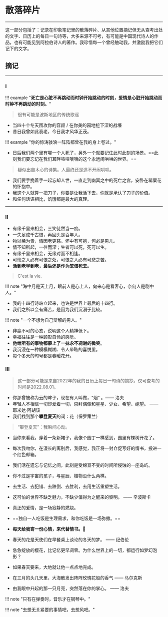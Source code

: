 # 散落碎片
-----

这一部分包括了：记录在印象笔记里的散落碎片、从其他位置摘记但无从查考出处的文字、日历上的每日一句诗等，大多来源不可考，有可能是中国现代诗人的作品，也有可能见到阿拉伯诗人的著作。我珍惜每一个曾经触动我，并激励我把它们记下的文字。


## 摘记
------

###  I

!!! example "**死亡是心脏不再跳动而时钟开始跳动的时刻，爱情是心脏开始跳动而时钟不再跳动的时刻。**"

> 很有可能是波斯地区的传统歌谣

- 当四十个冬天围攻你的容颜 / 在你美的园地挖下深的战壕
- 昔日我曾如此衰老，今日我才风华正茂。

!!! example "你的惊涛骇浪一阵阵都曾在我的身上卷过。"

- 日后我们两个里有哪一个人死了，另外一个就要记住此时此刻的场景。==此刻我们要忘记在我们耳畔喧喧嚷嚷的这个永远闹哄哄的世界。==

> 疑似出自木心的诗集。人最终还是逃不开闹哄哄。

- 我们要手挽着手一起忘却人世，一直走到幽冥之中的死亡之宫，安卧在罂粟花的怀抱中。
- 我这个人就算一把刀子，你要是让我活下去，你就是承认了刀子的价值。
- 和任何话语相比，饥饿都是最大的真理。

--------

### II 

-  有缘千里来相会，三笑徒然当一痴。
-  一失足成千古恨，再回头是百年人。
-  物以稀为贵，情因老更慈。怀中有可抱，何必是男儿。
-  情不知所起，一往而深；生者可以死，死可以生。
-  有缘千里来相会，无缘对面不相逢。
-  可怜之人必有可恨之处，可恨之人必有可悲之苦。
-  **活到老学到老，最后还是作为笨蛋死去。**
> C'est la vie.

!!! note  "海中月是天上月，眼前人是心上人，向来心是看客心，奈何人是剧中人。"

-  我的十四行诗站立起来，也许是世界上最后的十四行。
-  我们之所以会有痛苦，是因为我们沉溺于比较。

!!! note  "一个不想为自己辩解的男人。"

-  非赢不可的心态，说明这个人精神低下。
-  幸福往往是一种顾影自怜的感觉。
-  **他给所有的事物都蒙上了一抹永不凋谢的微笑**。
-  我沉浸在一种模模糊糊、令人晕眩的喜悦里。
-  每个冬天的句号都是春暖花开。


### III 

> 这一部分可能是来自2022年的我的日历上每日一句诗的摘抄。仅可查考的时间是2022.08.01。

- 你那曾被称为云的眸子，现在有人叫做，“烟” 。—— 洛夫
- 年轻人不相信一切却爱着一切，崇拜偶像和星星、少女、希望、绝望。 —— 耶米达·阿胡该
- 我们找到那个**攀登夏天**的词：花（保罗策兰）
> “攀登夏天”：我瞬间心动。
- 当你来看我，穿着一条新裙子，我像个园丁一样感到，园里有棵树开花了。
- 每次我吻你，在漫长的离别后，我感觉，我正将一封仓促写好的情书，投进一个红色邮箱。
- 我们活在遗忘与记忆之间，此刻是受绵亘不变的时间所侵蚀的一座岛屿。

- 你不过是宇宙的孩子，与星辰、植物没什么两样。
- 去生活、去犯错、去跌倒、去胜利，去用生活重塑生活。
- 这可怕的世界不缺乏魅力，不缺少值得为之醒来的黎明。 —— 辛波斯卡
- 真正的爱情，是一场寂静的燃烧。
- ==独自一人吃饭是生理需求，和你吃饭是一场弥撒。==
- **每天给我寄一份心情，来代替情书。💌**
- 春天的花是天使们在早餐桌上谈论的冬天的梦。 —— 纪伯伦
- 急急绽放的樱花，比记忆更早凋零。为什么世界上的一切，都运行如梦幻泡影？
- 如果春天要来，大地就让他一点点地完成。
- 在三月的头几天里，大海散发出阵阵玫瑰花般的香气 —— 马尔克斯
- 由我眼中升起的那一只月亮，突然落在你的掌心。 —— 洛夫

!!! note "只有在弹奏时，音乐才在钢琴中。"

!!! note "去想无关紧要的事情吧，去想风吧。"